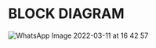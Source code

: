 **BLOCK DIAGRAM**
==

![WhatsApp Image 2022-03-11 at 16 42 57](https://user-images.githubusercontent.com/98827063/157934596-9361a9ad-6638-49a1-bd28-1bf854fceb29.jpeg)
